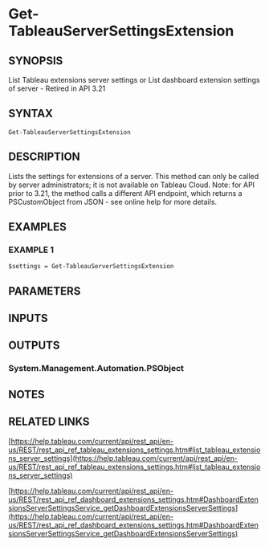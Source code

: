 # Get-TableauServerSettingsExtension

## SYNOPSIS
List Tableau extensions server settings
or
List dashboard extension settings of server - Retired in API 3.21

## SYNTAX

```
Get-TableauServerSettingsExtension
```

## DESCRIPTION
Lists the settings for extensions of a server.
This method can only be called by server administrators; it is not available on Tableau Cloud.
Note: for API prior to 3.21, the method calls a different API endpoint, which returns a PSCustomObject from JSON - see online help for more details.

## EXAMPLES

### EXAMPLE 1
```
$settings = Get-TableauServerSettingsExtension
```

## PARAMETERS

## INPUTS

## OUTPUTS

### System.Management.Automation.PSObject
## NOTES

## RELATED LINKS

[https://help.tableau.com/current/api/rest_api/en-us/REST/rest_api_ref_tableau_extensions_settings.htm#list_tableau_extensions_server_settings](https://help.tableau.com/current/api/rest_api/en-us/REST/rest_api_ref_tableau_extensions_settings.htm#list_tableau_extensions_server_settings)

[https://help.tableau.com/current/api/rest_api/en-us/REST/rest_api_ref_dashboard_extensions_settings.htm#DashboardExtensionsServerSettingsService_getDashboardExtensionsServerSettings](https://help.tableau.com/current/api/rest_api/en-us/REST/rest_api_ref_dashboard_extensions_settings.htm#DashboardExtensionsServerSettingsService_getDashboardExtensionsServerSettings)

